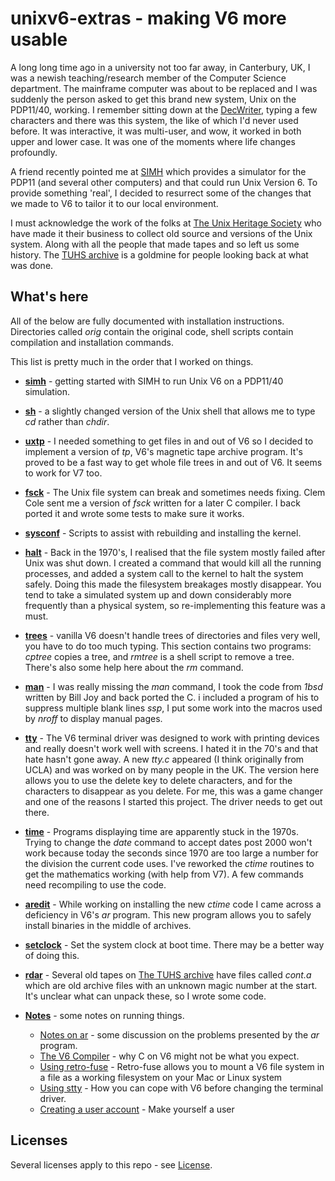 # unixv6-extras - making V6 more usable

A long long time ago in a university not too far away, in Canterbury, UK, I was a newish teaching/research member of the Computer Science department. The mainframe computer was about to be replaced and I was suddenly the person asked to get this brand new system, Unix on the PDP11/40, working. I remember sitting down at the [DecWriter](https://en.wikipedia.org/wiki/DECwriter), typing a few characters and there was this system, the like of which I'd never used before. It was interactive, it was multi-user, and wow, it worked in both upper and lower case. It was one of the moments where life changes profoundly.

A friend recently pointed me at [SIMH](http://simh.trailing-edge.com) which provides a simulator for the PDP11 (and several other computers) and that could run Unix Version 6. To provide something 'real', I decided to resurrect some of the changes that we made to V6 to tailor it to our local environment.

I must acknowledge the work of the folks at [The Unix Heritage Society](https://www.tuhs.org) who have made it their business to collect old source and versions of the Unix system. Along with all the people that made tapes and so left us some history. The  [TUHS archive](https://www.tuhs.org/Archive/) is a goldmine for people looking back at what was done.

## What's here

All of the below are fully documented with installation instructions. Directories called _orig_ contain the original code, shell scripts contain compilation and installation commands.

This list is pretty much in the order that I worked on things.

* __[simh](simh/README.md)__ - getting  started with SIMH to run Unix V6 on a PDP11/40 simulation.

* __[sh](sh/README.md)__ - a slightly changed version of the Unix shell that allows me to type _cd_ rather than _chdir_.

* __[uxtp](uxtp/README.md)__ - I needed something to get files in and out of V6 so I decided to implement a version of _tp_, V6's magnetic tape archive program. It's proved to be a fast way to get whole file trees in and out of V6. It seems to work for V7 too.

* __[fsck](fsck/README.md)__ - The Unix file system can break and sometimes needs fixing. Clem Cole sent me a version of _fsck_  written for a later C compiler. I back ported it and wrote some tests to make sure it  works.

* __[sysconf](sysconf/README.md)__ - Scripts to assist with rebuilding and installing the kernel.

* __[halt](halt/README.md)__ -  Back in the 1970's, I realised that the file system mostly failed after Unix  was shut down. I created a command that would kill all the running processes, and added a system call to the kernel to halt the system safely. Doing this made the filesystem breakages mostly disappear. You tend to take a simulated system up and down considerably more frequently than a physical system, so re-implementing this feature was a must.

* __[trees](trees/README.md)__ - vanilla V6 doesn't handle trees of directories and files very well, you have to do too much typing. This section contains two programs: _cptree_ copies a tree, and _rmtree_ is a shell script to remove a tree. There's also some help here about the _rm_ command.

* __[man](man/README.md)__ - I was really missing the _man_ command, I took the code from _1bsd_ written by Bill Joy and  back ported the C. i included a program of his to suppress multiple blank lines _ssp_, I put some work into the macros used by _nroff_ to display manual pages.

* __[tty](tty/README.md)__ - The V6 terminal driver was designed to work with printing devices and really doesn't work well with screens. I hated it in the 70's and that hate hasn't gone away. A new _tty.c_ appeared (I think originally from UCLA) and was worked on by many people in the UK. The version here allows you to use the delete key to delete characters, and for the characters to disappear as you delete. For me, this was a game changer and one of the reasons I started this project. The driver needs to get out there.

* __[time](time/README.md)__ - Programs displaying time are apparently stuck in the 1970s. Trying to change the _date_ command to accept dates post 2000 won't work because today the seconds since 1970 are too large a number for the division the current code uses. I've reworked the _ctime_ routines to get the mathematics working (with help from V7). A few commands need recompiling to use the code.

* __[aredit](aredit/README.md)__ - While working on installing the new _ctime_ code I came across a deficiency in V6's _ar_ program. This new program allows you to safely install binaries in the middle of archives.

* __[setclock](setclock/README.md)__ - Set the system clock at boot time. There may be a better way of doing this.

* __[rdar](rdar/README.md)__ - Several old tapes on  [The TUHS archive](https://www.tuhs.org/Archive/) have files called _cont.a_ which are old archive files with an unknown magic number at the start. It's unclear what can unpack these, so I wrote some code.

* __[Notes](notes/README.md)__ - some notes on running things.
    * [Notes on ar](notes/ar.md) - some discussion on the problems presented by the _ar_ program.
	* [The V6 Compiler](notes/c-compiler.md) - why C on V6 might not be what you expect.
	* [Using retro-fuse](notes/retro-fuse.md) - Retro-fuse allows you to mount a V6 file system in a file as a working filesystem on your Mac or Linux system
	* [Using stty](notes/using-stty.md) - How you can cope with V6 before changing the terminal driver.
    * [Creating a user account](notes/user-acct.md) - Make yourself a user


## Licenses

Several licenses apply to this repo - see [License](License.md).

